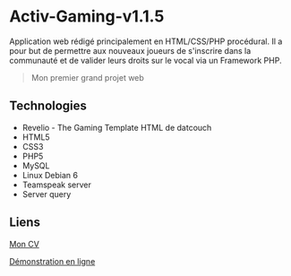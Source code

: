 # Activ-Gaming-v1.1.5
Application web rédigé principalement en HTML/CSS/PHP procédural.
Il a pour but de permettre aux nouveaux joueurs de s'inscrire dans la communauté et de valider leurs droits sur le vocal via un Framework PHP.

> Mon premier grand projet web


## Technologies

- Revelio - The Gaming Template HTML de datcouch
- HTML5
- CSS3
- PHP5
- MySQL
- Linux Debian 6
- Teamspeak server
- Server query
## Liens
[Mon CV](http://guillian-aufrere.fr/)


[Démonstration en ligne](http://guillian-aufrere.fr/webroot/demo/activgaming/)

